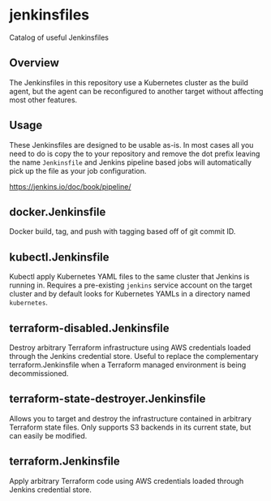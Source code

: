 # jenkinsfiles
Catalog of useful Jenkinsfiles

## Overview
The Jenkinsfiles in this repository use a Kubernetes cluster as the build agent, but the agent can be reconfigured to another target without affecting most other features.

## Usage
These Jenkinsfiles are designed to be usable as-is. In most cases all you need to do is copy the to your repository and remove the dot prefix leaving the name `Jenkinsfile` and Jenkins pipeline based jobs will automatically pick up the file as your job configuration.

https://jenkins.io/doc/book/pipeline/

## docker.Jenkinsfile

Docker build, tag, and push with tagging based off of git commit ID.

## kubectl.Jenkinsfile

Kubectl apply Kubernetes YAML files to the same cluster that Jenkins is running in. Requires a pre-existing `jenkins` service account on the target cluster and by default looks for Kubernetes YAMLs in a directory named `kubernetes`.

## terraform-disabled.Jenkinsfile

Destroy arbitrary Terraform infrastructure using AWS credentials loaded through the Jenkins credential store. Useful to replace the complementary terraform.Jenkinsfile when a Terraform managed environment is being decommissioned.

## terraform-state-destroyer.Jenkinsfile

Allows you to target and destroy the infrastructure contained in arbitrary Terraform state files. Only supports S3 backends in its current state, but can easily be modified.

## terraform.Jenkinsfile

Apply arbitrary Terraform code using AWS credentials loaded through Jenkins credential store.
